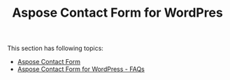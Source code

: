 ﻿---
title: Aspose Contact Form for WordPres
second_title: Aspose Contact Form Documen
type: docs
url: /ar/aspose-contact-form-for-wordpress/
description: Create and manage contact forms using markup or with our sample templates. Your customers can fill forms on WordPress page and you will get the data via email. Aspose Contact Form also provides web form to Excel feature. Users can fill data in WordPress forms, which is then added to an Excel sheet. You can view data from all customers within your WordPress page
weight: 10
---
This section has following topics:

- [Aspose Contact Form](/cells/ar/aspose-contact-form/)
- [Aspose Contact Form for WordPress - FAQs](/cells/ar/aspose-contact-form-for-wordpress-faqs/)
